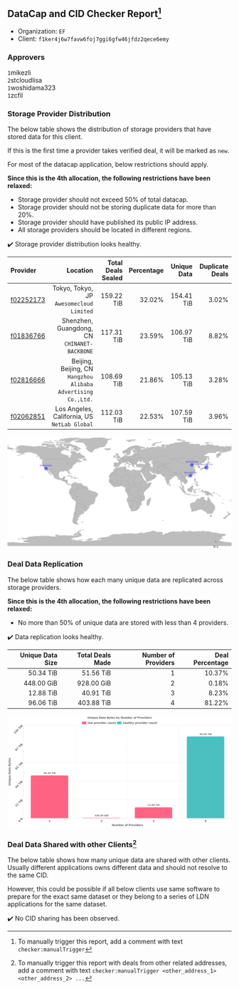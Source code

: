 ## DataCap and CID Checker Report[^1]
 - Organization: `EF`
 - Client: `f1ker4j6w7favw6foj7ggi6gfw46jfdz2qece6emy`
### Approvers
`1`mikezli<br/>`2`stcloudlisa<br/>`1`woshidama323<br/>`1`zcfil


### Storage Provider Distribution
The below table shows the distribution of storage providers that have stored data for this client.

If this is the first time a provider takes verified deal, it will be marked as `new`.

For most of the datacap application, below restrictions should apply.

**Since this is the 4th allocation, the following restrictions have been relaxed:**
 - Storage provider should not exceed 50% of total datacap.
 - Storage provider should not be storing duplicate data for more than 20%.
 - Storage provider should have published its public IP address.
 - All storage providers should be located in different regions.

✔️ Storage provider distribution looks healthy.

| Provider                                              |                                                         Location | Total Deals Sealed | Percentage | Unique Data | Duplicate Deals |
| :---------------------------------------------------- | ---------------------------------------------------------------: | -----------------: | ---------: | ----------: | --------------: |
| [f02252173](https://filfox.info/en/address/f02252173) |                      Tokyo, Tokyo, JP<br/>`Awesomecloud Limited` |         159.22 TiB |     32.02% |  154.41 TiB |           3.02% |
| [f01836766](https://filfox.info/en/address/f01836766) |                  Shenzhen, Guangdong, CN<br/>`CHINANET-BACKBONE` |         117.31 TiB |     23.59% |  106.97 TiB |           8.82% |
| [f02816666](https://filfox.info/en/address/f02816666) | Beijing, Beijing, CN<br/>`Hangzhou Alibaba Advertising Co.,Ltd.` |         108.69 TiB |     21.86% |  105.13 TiB |           3.28% |
| [f02062851](https://filfox.info/en/address/f02062851) |                  Los Angeles, California, US<br/>`NetLab Global` |         112.03 TiB |     22.53% |  107.59 TiB |           3.96% |

<img src="https://raw.githubusercontent.com/data-preservation-programs/filplus-checker-assets/main/filecoin-project/filecoin-plus-large-datasets/issues/2290/1708483353881.png"/>

### Deal Data Replication
The below table shows how each many unique data are replicated across storage providers.


**Since this is the 4th allocation, the following restrictions have been relaxed:**
- No more than 50% of unique data are stored with less than 4 providers.

✔️ Data replication looks healthy.

| Unique Data Size | Total Deals Made | Number of Providers | Deal Percentage |
| ---------------: | ---------------: | ------------------: | --------------: |
|        50.34 TiB |        51.56 TiB |                   1 |          10.37% |
|       448.00 GiB |       928.00 GiB |                   2 |           0.18% |
|        12.88 TiB |        40.91 TiB |                   3 |           8.23% |
|        96.06 TiB |       403.88 TiB |                   4 |          81.22% |

<img src="https://raw.githubusercontent.com/data-preservation-programs/filplus-checker-assets/main/filecoin-project/filecoin-plus-large-datasets/issues/2290/1708483354741.png"/>

### Deal Data Shared with other Clients[^3]
The below table shows how many unique data are shared with other clients.
Usually different applications owns different data and should not resolve to the same CID.

However, this could be possible if all below clients use same software to prepare for the exact same dataset or they belong to a series of LDN applications for the same dataset.

✔️ No CID sharing has been observed.

[^1]: To manually trigger this report, add a comment with text `checker:manualTrigger`

[^2]: Deals from those addresses are combined into this report as they are specified with `checker:manualTrigger`

[^3]: To manually trigger this report with deals from other related addresses, add a comment with text `checker:manualTrigger <other_address_1> <other_address_2> ...`
